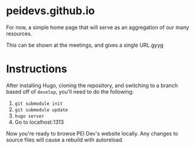 # peidevs.github.io

For now, a simple home page that will serve as an aggregation of our many resources.

This can be shown at the meetings, and gives a single URL.gyyg

# Instructions

After installing Hugo, cloning the repository, and switching to a branch based off of `develop`, you'll need to do the following:

1. `git submodule init`
2. `git submodule update`
3. `hugo server`
4. Go to localhost:1313

Now you're ready to browse PEI Dev's website locally. Any changes to source files will cause a rebuild with autoreload.
